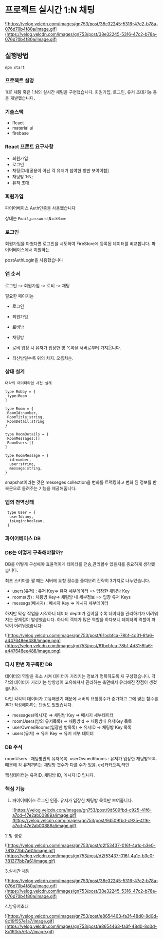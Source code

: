 # 프로젝트 실시간 1:N 채팅 
![https://velog.velcdn.com/images/gn753/post/38e32245-5316-47c2-b78a-076d70b4f80a/image.gif](https://velog.velcdn.com/images/gn753/post/38e32245-5316-47c2-b78a-076d70b4f80a/image.gif)

## 실행방법

```
npm start

```

### 프로젝트 설명

1대1 채팅 혹은 1:N의 실시간 채팅을 구현했습니다. 회원가입, 로그인, 유저 초대기능 등을 개발했습니다. 

### 기술스택

- React
- material ui
- firebase

### React 프론트 요구사항

- 회원가입
- 로그인
- 채팅로비[공용이 아닌 각 유저가 참여한 방만 보여야함]
- 채팅방 1:N;
- 유저 초대

### 회원가입

파이어베이스 Auth인증을 사용했습니다

상태는 `Email`,`password`,`NickName`

### 로그인

회원가입을 마쳤다면 로그인을 시도하여 FireStore에 등록된 데이터를 비교합니다. 파이어베이스에서 지원하는 

postAuthLogin을 사용했습니다

### 앱 순서

로그인 -> 회원가입 -> 로비 -> 채팅

필요한 페이지는

- 로그인
- 회원가입
- 로비방
- 채팅방

- 로비 입장 시 유저가 입장한 방 목록을 서버로부터 가져옵니다.
- 최신방일수록 위의 차지. 오름차순.

### 상태 설계

```
대략의 데이터타입 사전 설계

type Robby = {
 type:Room
}

type Room = {
 RoomId:number,
 RoomTitle:string,
 RoomDetail:string
}

type RoomDetails = {
 RoomMessages:[]
 RoomUsers:[]
}

type RoomMessage = {
  id:number,
  user:string,
  message:string,
}

```

snapshot이라는 것은 messeges collection을 변화를 트랙킹하고 변화 된 정보를 반복문으로 돌려주는 기능을 제공해줍니다.

### 앱의 전역상태

```
 type User = {
  userId:any,
  isLogin:boolean,
 }

```

### 파이어베이스 DB

### DB는 어떻게 구축해야할까?

DB를 어떻게 구성해야 효율적이게 데이터를 전송,관리할수 있을지를 중요하게 생각했습니다.

최초 스키마를 짤 때는 서버에 요청 횟수를 줄여보려 간략히 3가지로 나누었습니다.

- users(유저) : 유저 Key=> 유저 세부데이터 => 입장한 채팅방 Key
- rooms(방) : 채팅방 Key=> 채팅방 내 세부정보 => 입장 유저 Keys
- messags(메시지) : 메시지 Key => 메시지 세부데이터

하지만 막상 작업을 시작하니 데이터 depth가 깊어질 수록 데이터를 관리하기가 어려워지는 문제점이 발생했습니다. 하나의 객체가 많은 역할을 하다보니 데이터의 역할이 파악이 어려워졌습니다.

![https://velog.velcdn.com/images/gn753/post/61bcbfca-78bf-4d31-8fa6-a447648ee488/image.png](https://velog.velcdn.com/images/gn753/post/61bcbfca-78bf-4d31-8fa6-a447648ee488/image.png)

### 다시 한번 재구축한 DB

데이터의 역할을 축소 시켜 데이터가 가리키는 정보가 명확하도록 재 구성했습니다.
각각의 데이터가 가리키는 방향성이 고유해져서 관리하는 측면에서 유리해진 장점이 생겼습니다.

다만 각각의 데이터가 고유해졌기 때문에 서버의 요청횟수가 증가하고 그에 맞는 함수를 추가 작성해야하는 단점도 있었습니다.

- messages(메시지) => 채팅방 Key => 메시지 세부데이터
- roomUsers(방의 유저목록) => 채팅방Id => 채팅방내 유저Key 목록
- userOwnedRooms(입장한 방목록) => 유저ID => 채팅방 Key 목록
- users(유저) => 유저 Key => 유저 세부 데이터

### DB 주석

roomUsers : 채팅방안의 유저목록.
userOwnedRooms : 유저가 입장한 채팅방목록. 때문에 각 유저끼리는 채팅방 갯수가 다를 수가 있음. ex)카카오톡,라인

핵심데이터는 유저ID, 채팅방 ID, 메시지 ID 입니다.

### 핵심 기능

1. 파이어베이스 로그인 인증. 유저가 입장한 채팅방 목록만 보여줍니다.
    
    ![https://velog.velcdn.com/images/gn753/post/9d509fbd-c925-41f6-a7cd-47e2ab00889a/image.gif](https://velog.velcdn.com/images/gn753/post/9d509fbd-c925-41f6-a7cd-47e2ab00889a/image.gif)
    

2.방 생성

![https://velog.velcdn.com/images/gn753/post/d2f53437-016f-4a1c-b3e0-781377bb7a61/image.gif](https://velog.velcdn.com/images/gn753/post/d2f53437-016f-4a1c-b3e0-781377bb7a61/image.gif)

3.실시간 채팅

![https://velog.velcdn.com/images/gn753/post/38e32245-5316-47c2-b78a-076d70b4f80a/image.gif](https://velog.velcdn.com/images/gn753/post/38e32245-5316-47c2-b78a-076d70b4f80a/image.gif)

4.방유저초대

![https://velog.velcdn.com/images/gn753/post/e8654463-fa3f-48d0-8d0d-8c19f557e1a7/image.gif](https://velog.velcdn.com/images/gn753/post/e8654463-fa3f-48d0-8d0d-8c19f557e1a7/image.gif)
